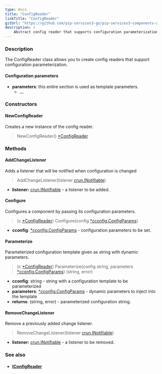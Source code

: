 ```yaml
---
type: docs
title: "ConfigReader"
linkTitle: "ConfigReader"
gitUrl: "https://github.com/pip-services3-go/pip-services3-components-go"
description: >
    Abstract config reader that supports configuration parameterization.
---
```



### Description

The ConfigReader class allows you to create config readers that support configuration parameterization.

#### Configuration parameters
- **parameters**: this entire section is used as template parameters.
    - **...**

### Constructors

#### NewConfigReader
Creates a new instance of the config reader.

> NewConfigReader() [*ConfigReader]()


### Methods

#### AddChangeListener
Adds a listener that will be notified when configuration is changed

> AddChangeListener(listener [crun.INotifiable](../../../commons/run/inotifiable))

- **listener:** [crun.INotifiable](../../../commons/run/inotifiable) - a listener to be added.


#### Configure
Configures a component by passing its configuration parameters.

> (c [*ConfigReader]()) Configure(config [*cconfig.ConfigParams](../../../commons/config/config_params))

- **cconfig**: [*cconfig.ConfigParams](../../../commons/config/config_params) - configuration parameters to be set.


#### Parameterize
Parameterized configuration template given as string with dynamic parameters.

> (c [*ConfigReader]()) Parameterize(config string, parameters [*cconfig.ConfigParams](../../../commons/config/config_params)) (string, error)

- **cconfig**: string - string with a configuration template to be parameterized
- **parameters**: [*cconfig.ConfigParams](../../../commons/config/config_params) - dynamic parameters to inject into the template
- **returns**: (string, error) - parameterized configuration string.


#### RemoveChangeListener
Remove a previously added change listener.

> RemoveChangeListener(listener [crun.INotifiable](../../../commons/run/inotifiable))

- **listener:** [crun.INotifiable](../../../commons/run/inotifiable) - a listener to be removed.


### See also
- #### [IConfigReader](../iconfig_reader)
